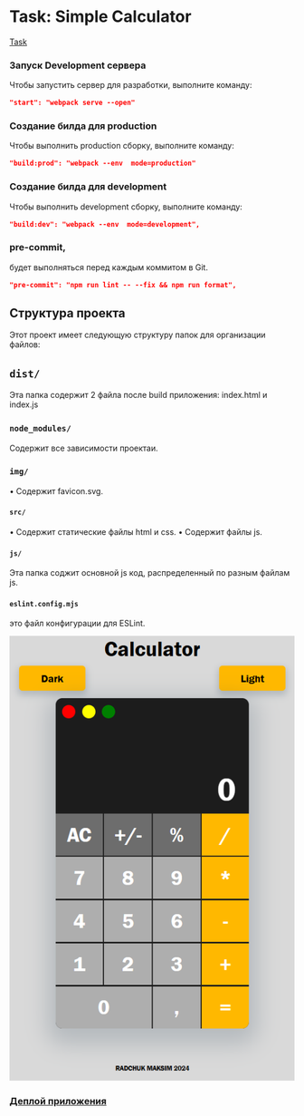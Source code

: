 # Task: Simple Calculator

[Task](https://docs.google.com/document/d/1zpXXeSae-BlcxPKgw3DhxZA92cspVailrPYoaXSYrW8/edit?tab=t.0)

### Запуск Development сервера

<p>Чтобы запустить сервер для разработки, выполните команду:</p>

```json
"start": "webpack serve --open"
```

### Создание билда для production

<p>Чтобы выполнить production сборку, выполните команду:</p>

```json
"build:prod": "webpack --env  mode=production"
```

### Создание билда для development

<p>Чтобы выполнить development сборку, выполните команду:</p>

```json
"build:dev": "webpack --env  mode=development",
```

### pre-commit,

будет выполняться перед каждым коммитом в Git.

```json
"pre-commit": "npm run lint -- --fix && npm run format",
```

## Структура проекта

Этот проект имеет следующую структуру папок для организации файлов:

## `dist/`

Эта папка содержит 2 файла после build приложения: index.html и index.js

### `node_modules/`

Cодержит все зависимости проектаи.

### `img/`

• Содержит favicon.svg.

#### `src/`

• Содержит статические файлы html и css.
• Содержит файлы js.

#### `js/`

Эта папка соджит основной js код, распределенный по разным файлам js.

#### `eslint.config.mjs`

это файл конфигурации для ESLint.

![calculator](./src/img/image.png)

### [Деплой приложения](https://gorgeous-salamander-2e3690.netlify.app/)
